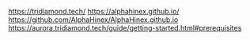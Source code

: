 https://tridiamond.tech/
https://alphahinex.github.io/
https://github.com/AlphaHinex/AlphaHinex.github.io
https://aurora.tridiamond.tech/guide/getting-started.html#prerequisites